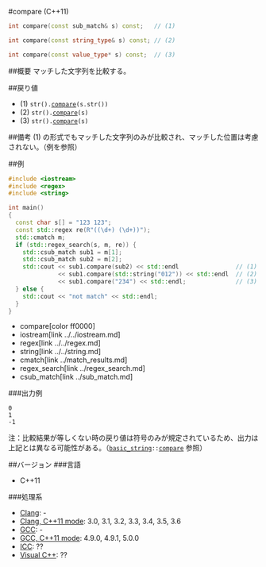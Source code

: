 #compare (C++11)
```cpp
int compare(const sub_match& s) const;   // (1)

int compare(const string_type& s) const; // (2)

int compare(const value_type* s) const;  // (3)
```

##概要
マッチした文字列を比較する。


##戻り値
- (1) `str().`[`compare`](../../string/basic_string/compare.md)`(s.str())`
- (2) `str().`[`compare`](../../string/basic_string/compare.md)`(s)`
- (3) `str().`[`compare`](../../string/basic_string/compare.md)`(s)`

##備考
(1) の形式でもマッチした文字列のみが比較され、マッチした位置は考慮されない。（例を参照）


##例
```cpp
#include <iostream>
#include <regex>
#include <string>

int main()
{
  const char s[] = "123 123";
  const std::regex re(R"((\d+) (\d+))");
  std::cmatch m;
  if (std::regex_search(s, m, re)) {
    std::csub_match sub1 = m[1];
    std::csub_match sub2 = m[2];
    std::cout << sub1.compare(sub2) << std::endl                // (1) の形式
              << sub1.compare(std::string("012")) << std::endl  // (2) の形式
              << sub1.compare("234") << std::endl;              // (3) の形式
  } else {
    std::cout << "not match" << std::endl;
  }
}
```
* compare[color ff0000]
* iostream[link ../../iostream.md]
* regex[link ../../regex.md]
* string[link ../../string.md]
* cmatch[link ../match_results.md]
* regex_search[link ../regex_search.md]
* csub_match[link ../sub_match.md]

###出力例
```
0
1
-1
```

注：比較結果が等しくない時の戻り値は符号のみが規定されているため、出力は上記とは異なる可能性がある。（[`basic_string`](../../string/basic_string.md)`::`[`compare`](../../string/basic_string/compare.md) 参照）


##バージョン
###言語
- C++11

###処理系
- [Clang](/implementation.md#clang): -
- [Clang, C++11 mode](/implementation.md#clang): 3.0, 3.1, 3.2, 3.3, 3.4, 3.5, 3.6
- [GCC](/implementation.md#gcc): -
- [GCC, C++11 mode](/implementation.md#gcc): 4.9.0, 4.9.1, 5.0.0
- [ICC](/implementation.md#icc): ??
- [Visual C++](/implementation.md#visual_cpp): ??
